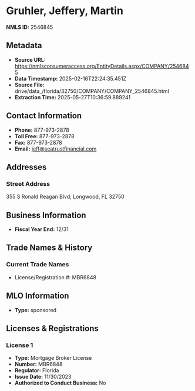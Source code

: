 # Gruhler, Jeffery, Martin

**NMLS ID:** 2546845

## Metadata
- **Source URL:** https://nmlsconsumeraccess.org/EntityDetails.aspx/COMPANY/2546845
- **Data Timestamp:** 2025-02-16T22:24:35.451Z
- **Source File:** drive/data_/florida/32750/COMPANY/COMPANY_2546845.html
- **Extraction Time:** 2025-05-27T10:36:59.889241

## Contact Information
- **Phone:** 877-973-2878
- **Toll Free:** 877-973-2878
- **Fax:** 877-973-2878
- **Email:** jeff@seatrustfinancial.com

## Addresses
### Street Address
355 S Ronald Reagan Blvd; Longwood, FL 32750

## Business Information
- **Fiscal Year End:** 12/31

## Trade Names & History
### Current Trade Names
- License/Registration #: MBR6848

## MLO Information
- **Type:** sponsored

## Licenses & Registrations

### License 1
- **Type:** Mortgage Broker License
- **Number:** MBR6848
- **Regulator:** Florida
- **Issue Date:** 11/30/2023
- **Authorized to Conduct Business:** No
